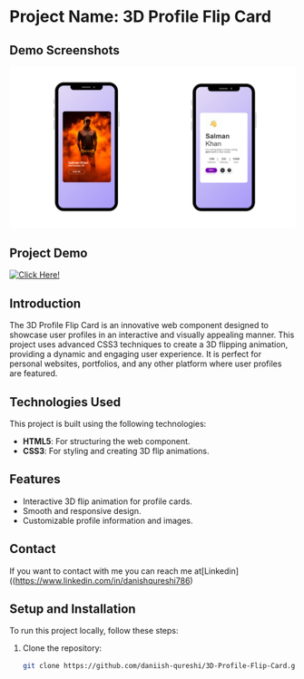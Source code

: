 # Project Name: 3D Profile Flip Card

## Demo Screenshots
![Profile Card Screenshot](https://github.com/Daniish-Qureshi/3D-Profile-Flip-Card/blob/main/Mobile.png)

## Project Demo
[![Click Here!](https://img.shields.io/badge/clickhere-blue)](https://daniish-qureshi.github.io/3D-Profile-Flip-Card/)

## Introduction
The 3D Profile Flip Card is an innovative web component designed to showcase user profiles in an interactive and visually appealing manner. This project uses advanced CSS3 techniques to create a 3D flipping animation, providing a dynamic and engaging user experience. It is perfect for personal websites, portfolios, and any other platform where user profiles are featured.

## Technologies Used
This project is built using the following technologies:
- **HTML5**: For structuring the web component.
- **CSS3**: For styling and creating 3D flip animations.

## Features
- Interactive 3D flip animation for profile cards.
- Smooth and responsive design.
- Customizable profile information and images.

## Contact
If you want to contact with me you can reach me at[Linkedin]((https://www.linkedin.com/in/danishqureshi786)

## Setup and Installation
To run this project locally, follow these steps:
1. Clone the repository:
   ```bash
   git clone https://github.com/daniish-qureshi/3D-Profile-Flip-Card.git

